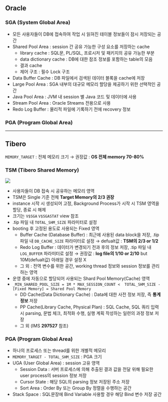## Oracle
### SGA (System Global Area)
- 모든 사용자들이 DB에 접속하여 작업 시 읽혀진 테이블 정보들이 잠시 저장되는 공간
- Shared Pool Area : session 간 공유 가능한 구성 요소를 저장하는 cache
  - library cache : SQL문, PL/SQL, 프로시저 및 패키지의 공유 가능한 부분
  - data dictionary cache : DB에 대한 참조 정보를 포함하는 table의 모음
  - 결과 cache
  - 제어 구조 :  필수 Lock 구조
- Data Buffer Cache : DB 파일에서 검색된 데이터 블록을 cache에 저장
- Large Pool Area : SGA 내부의 대규모 메모리 할당을 제공하기 위한 선택적인 공간
- Java Pool Area : JVM 내 session 별 Java 코드 및 데이터에 사용
- Stream Pool Area : Oracle Streams 전용으로 사용
- Redo Log Buffer : 물리적 파일에 기록하기 전에 recovery 정보
### PGA (Program Global Area)

---
## Tibero
`MEMORY_TARGET` : 전체 메모리 크기 → 권장값 : **OS 전체 memory 70-80%**
### TSM (Tibero Shared Memory)
![](https://prod-files-secure.s3.us-west-2.amazonaws.com/2e9f035b-3bba-4ce1-902b-03e8e4545fa2/50e74659-9cf4-4d7e-a1bb-37b94051050d/3.1_TSM.png?X-Amz-Algorithm=AWS4-HMAC-SHA256&X-Amz-Content-Sha256=UNSIGNED-PAYLOAD&X-Amz-Credential=ASIAZI2LB466TKH5MT44%2F20250806%2Fus-west-2%2Fs3%2Faws4_request&X-Amz-Date=20250806T040440Z&X-Amz-Expires=3600&X-Amz-Security-Token=IQoJb3JpZ2luX2VjEDMaCXVzLXdlc3QtMiJGMEQCICEyGNKy4SBD%2Brx%2F8gyzj2MhCJCo%2BmgdcjEvIwgk98zpAiANU4yNmq1JmOCODwzNWf9UG3KfmxqkxR2lDY%2FvoTHUbir%2FAwhsEAAaDDYzNzQyMzE4MzgwNSIM76vNScWBb7UC7%2FcyKtwDiZMoDkJCPjHIhDkVCuCMK1dKfYYGi467MulaQ%2Fncs0vCBviHImAPOlreqAL5OsztXkSHez756twjW%2B0r3stASXpOC%2FNxpXPTl5ABZ2iwLSmtQMmrFBfjuJlLGoXc4WGgBeSSy13L0lZuOJ%2FOQ6FR3vrf%2FYBWvXe76KdTge1tcVpRzRcQm%2FiBqI81Qzlz8njzv48LeCHVm021Ic%2FKa3m0gqbT2zudJJKRN4MyRvF8LcQZdw7uT%2B912Q6sWClmgu1%2BlDSCnFdRxUIeeXa1HBt%2FtidcZ77xijztfb4gncWLc3kww%2BFv%2FvzXljw7mlOXBfJ4iGV55kdKAKtum0C0czMAsz13ZHyoVNca2k%2BedjFmL4nWFPuCoKJ9X7C%2Fxq0gyYiMf2qi0UAqpPeDn0EANPLqCEXvzYuSuStqFkqceU7b4hFJ4TKXl9ZFYHwZ%2B8BPJMe%2Fzk1qNZ%2FuPLymVJzL%2Bw4N72VEgSwmIb5i8t1hZtLy77Qq2JjhCxMHLFA384tCnFC2dE3PPv3yjjUjp801mPhUfJjwXFbrvMKstuHfThErQYepUpzxd4XqcrzgOyle%2BUV9ctWu6HUUMWAsbKsyGIPhVjc2JzPg18YcMCtfU1WzmheFV1H1vvxTGZDer8YwwYTLxAY6pgHi1uaj7u8iwLblLtdlwheOOpOQFT4CKGRgXGjaOG6YtGGzo1WYh9euz3r5CL6LRd5ddES3QtPa0Wwi7d6LvuIohczvvW%2Bmovd8oNqerxlnUj54ZM0Tq%2FsCq5gRLqe%2FuF5LL%2FkFgjdTbcSFTSzWuTks%2F2oKOXwFc6WYdn%2Fhm0ey7JUuc7hNIBzn1yCFrItSy%2Fl%2BnG0eq531A7D6%2B11ZGMxoZ6UmKBmp&X-Amz-Signature=c4ccde35c270d9be1506608cb20af7c74c15f29027b70108ecb1641e2f1ce4d9&X-Amz-SignedHeaders=host&x-amz-checksum-mode=ENABLED&x-id=GetObject)
- 사용자들이 DB 접속 시 공유하는 메모리 영역
- TSM은 Single 기준 전체 **Target Memory의 2/3 권장**
- instance 시작 시 생성되어 고정, Background Process가 시작 시 TSM 영역을 할당, 종료 시 해제
- 크기는 `V$SGA` `V$SGASTAT` view 참조
- .tip 파일 내 `TOTAL_SHM_SIZE` 파라미터로 설정
- booting 후 고정된 용도로 사용되는 Fixed 영역
  - Buffer Cache (Database Buffer) : 최근에 사용된 data block을 저장, .tip 파일 내 `DB_CACHE_SIZE` 파라미터로 설정 → defualt값 : **TSM의 2/3 or 1/2**
  - Redo Log Buffer : 데이터가 변경되기 전과 후의 정보 저장, .tip 파일 내 `LOG_BUFFER` 파라미터로 설정 → 권장값 : **log file의 1/10 or 2/10** but 10M(defualt값) 아래일 경우 설정 X
  - 그 외 : 전역 변수를 위한 공간, working thread 정보와 session 정보를 관리하는 영역
- 운영 중에 자동으로 할당되어 사용되는 Shard Pool Memory(Cache) 영역
- `_MIN_SHARED_POOL_SIZE = 1M * MAX_SESSION_COUNT <  TOTAL_SHM_SIZE - [Fixed Memory] = Shared Pool Memory`
  - DD Cache(Data Dictionary Cache) : Data에 대한 사전 정보 저장, 즉 **통계정보** 저장 
  - PP Cache(Library Cache, Physical Plan) : SQL Cache, SQL 쿼리 입력 시 parsing, 문법 체크, 최적화 수행, 실행 계획 작성하는 일련의 과정 정보 저장
  - 그 외  (IMS **297527** 참조)
### PGA (Program Global Area)
- 하나의 프로세스 또는 thread를 위한 개별적 메모리
- `MEMORY_TARGET - TOTAL_SHM_SIZE` : PGA 크기
- UGA (User Global Area) : session 고유 영역
  - Session Data : 서버 프로세스에 의해 추출된 결과 값을 전달 위해 필요한 user process의 session 정보 저장
  - Cursor State : 해당 SQL의 parsing 정보 저장된 주소 저장
  - Sort Area : Order By 또는 Group By 정렬을 수행하는 공간
- Stack Space : SQL문장에 Bind Variable 사용할 경우 해당 Bind 변수 저장 공간

